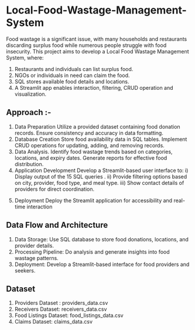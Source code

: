 # Local-Food-Wastage-Management-System
Food wastage is a significant issue, with many households and restaurants discarding surplus food while numerous people struggle with food insecurity. This project aims to develop a Local Food Wastage Management System, where:
1) Restaurants and individuals can list surplus food.
2) NGOs or individuals in need can claim the food.
3) SQL stores available food details and locations.
4) A Streamlit app enables interaction, filtering, CRUD operation and visualization.

## Approach :-
1) Data Preparation
Utilize a provided dataset containing food donation records.
Ensure consistency and accuracy in data formatting.
2) Database Creation
Store food availability data in SQL tables.
Implement CRUD operations for updating, adding, and removing records.
3) Data Analysis.
Identify food wastage trends based on categories, locations, and expiry dates.
Generate reports for effective food distribution.
4) Application Development
Develop a Streamlit-based user interface to:
i) Display output of the  15 SQL queries .
ii) Provide filtering options based on city, provider, food type, and meal type.
iii) Show contact details of providers for direct coordination.
5. Deployment
Deploy the Streamlit application for accessibility and real-time interaction

## Data Flow and Architecture
1) Data Storage:
Use SQL database to store food donations, locations, and provider details.
2) Processing Pipeline:
Do analysis and generate insights into food wastage patterns.
3) Deployment:
Develop a Streamlit-based interface for food providers and seekers.

## Dataset
1) Providers Dataset : providers_data.csv
3) Receivers Dataset: receivers_data.csv
2) Food Listings Dataset: food_listings_data.csv
4) Claims Dataset: claims_data.csv



